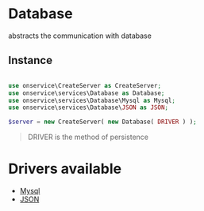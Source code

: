 


# Database
abstracts the communication with database

## Instance 

```php

use onservice\CreateServer as CreateServer;
use onservice\services\Database as Database;
use onservice\services\Database\Mysql as Mysql;
use onservice\services\Database\JSON as JSON;

$server = new CreateServer( new Database( DRIVER ) );
```

> DRIVER is the method of persistence

# Drivers available

- [Mysql](help/database_mysql.md)
- [JSON](help/database_json.md)
